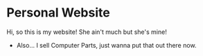 # Personal Website

Hi, so this is my website! She ain't much but she's mine!

- Also... I sell Computer Parts, just wanna put that out there now.
